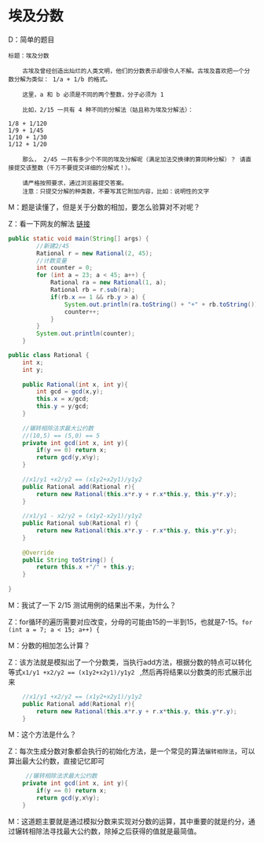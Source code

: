 # 埃及分数  

D：简单的题目

```
标题：埃及分数

    古埃及曾经创造出灿烂的人类文明，他们的分数表示却很令人不解。古埃及喜欢把一个分数分解为类似： 1/a + 1/b 的格式。

    这里，a 和 b 必须是不同的两个整数，分子必须为 1

    比如，2/15 一共有 4 种不同的分解法（姑且称为埃及分解法）：

1/8 + 1/120
1/9 + 1/45
1/10 + 1/30
1/12 + 1/20

    那么， 2/45 一共有多少个不同的埃及分解呢（满足加法交换律的算同种分解）？ 请直接提交该整数（千万不要提交详细的分解式！）。

    请严格按照要求，通过浏览器提交答案。
    注意：只提交分解的种类数，不要写其它附加内容，比如：说明性的文字
```

M：题是读懂了，但是关于分数的相加，要怎么验算对不对呢？

Z：看一下网友的解法  [链接](https://blog.csdn.net/bear_huangzhen/article/details/78513838)

```java
public static void main(String[] args) {  
        //新建2/45  
        Rational r = new Rational(2, 45);  
        //计数变量  
        int counter = 0;  
        for (int a = 23; a < 45; a++) {  
            Rational ra = new Rational(1, a);  
            Rational rb = r.sub(ra);  
            if(rb.x == 1 && rb.y > a) {  
                System.out.println(ra.toString() + "+" + rb.toString());  
                counter++;  
            }  
        }  
        System.out.println(counter);  
    }  
```

```java
public class Rational {  
    int x;  
    int y;  
      
    public Rational(int x, int y){  
        int gcd = gcd(x,y);  
        this.x = x/gcd;  
        this.y = y/gcd;  
    }  
      
    //辗转相除法求最大公约数  
    //(10,5) == (5,0) == 5  
    private int gcd(int x, int y){  
        if(y == 0) return x;  
        return gcd(y,x%y);  
    }  
      
    //x1/y1 +x2/y2 == (x1y2+x2y1)/y1y2  
    public Rational add(Rational r){  
        return new Rational(this.x*r.y + r.x*this.y, this.y*r.y);  
    }  
      
    //x1/y1 - x2/y2 = (x1y2-x2y1)/y1y2  
    public Rational sub(Rational r) {  
        return new Rational(this.x*r.y - r.x*this.y, this.y*r.y);  
    }  
      
    @Override  
    public String toString() {  
        return this.x +"/" + this.y;  
    }  
  
}  
```

M：我试了一下 2/15 测试用例的结果出不来，为什么？

Z：for循环的遍历需要对应改变，分母的可能由15的一半到15，也就是7-15。``for (int a = 7; a < 15; a++) {  ``  

M：分数的相加怎么计算？

Z：该方法就是模拟出了一个分数类，当执行add方法，根据分数的特点可以转化等式``x1/y1 +x2/y2 == (x1y2+x2y1)/y1y2 ``  ,然后再将结果以分数类的形式展示出来

```java
    //x1/y1 +x2/y2 == (x1y2+x2y1)/y1y2  
    public Rational add(Rational r){  
        return new Rational(this.x*r.y + r.x*this.y, this.y*r.y);  
    } 
```

M：这个方法是什么？

Z：每次生成分数对象都会执行的初始化方法，是一个常见的算法``辗转相除法``，可以算出最大公约数，直接记忆即可

```java
     //辗转相除法求最大公约数  
	private int gcd(int x, int y){  
        if(y == 0) return x;  
        return gcd(y,x%y);  
    }  
```

M：这道题主要就是通过模拟分数来实现对分数的运算，其中重要的就是约分，通过辗转相除法寻找最大公约数，除掉之后获得的值就是最简值。

 